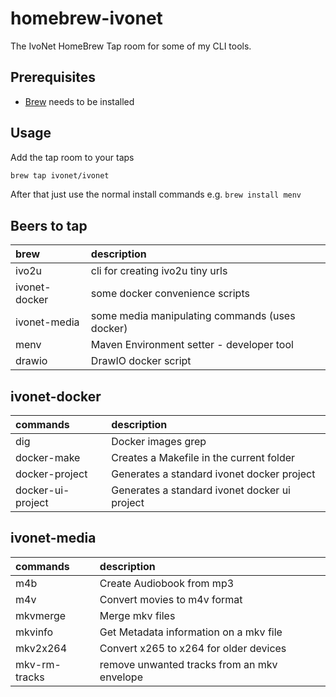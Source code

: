 # homebrew-ivonet

The IvoNet HomeBrew Tap room for some of my CLI tools.

## Prerequisites

* [Brew](https://brew.sh) needs to be installed

## Usage

Add the tap room to your taps

```bash
brew tap ivonet/ivonet
```

After that just use the normal install commands
e.g. `brew install menv`


## Beers to tap

| brew      | description                     |
|:----------|:--------------------------------|
| ivo2u | cli for creating ivo2u tiny urls    |
| ivonet-docker | some docker convenience scripts |
| ivonet-media  | some media manipulating commands (uses docker) |
| menv | Maven Environment setter - developer tool |
| drawio | DrawIO docker script |

## ivonet-docker

| commands  | description                     |
|:----------|:--------------------------------|
| dig | Docker images grep    |
| docker-make | Creates a Makefile in the current folder |
| docker-project | Generates a standard ivonet docker project |
| docker-ui-project | Generates a standard ivonet docker ui project |

## ivonet-media

| commands  | description                     |
|:----------|:--------------------------------|
| m4b | Create Audiobook from mp3 |
| m4v | Convert movies to m4v format |
| mkvmerge | Merge mkv files |
| mkvinfo | Get Metadata information on a mkv file |
| mkv2x264 | Convert x265 to x264 for older devices |
| mkv-rm-tracks | remove unwanted tracks from an mkv envelope |

